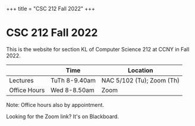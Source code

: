 +++
title = "CSC 212 Fall 2022"
+++

# CSC 212 Fall 2022

This is the website for section KL of Computer Science 212 at CCNY in Fall 2022.

|              | Time           | Location          |
| ------------ | -------------  | ----------------- |
| Lectures     | TuTh 8-9.40am  | NAC 5/102 (Tu); Zoom (Th) |
| Office Hours | Wed 8-8.50am   | Zoom              |

Note: Office hours also by appointment.

Looking for the Zoom link? It's on Blackboard.
